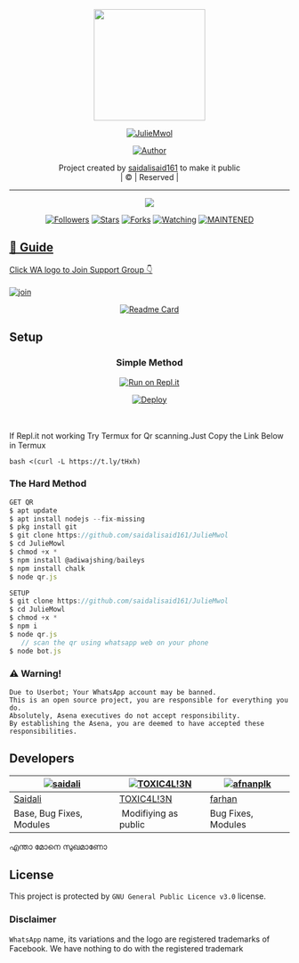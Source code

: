 
<div align="center">
  <img border-radius: 15px src="https://avatars.githubusercontent.com/u/83164448?v=4" width="200" height="200"/>
  <p align="center">
<a href="#"><img title="JulieMwol" src="https://img.shields.io/badge/JulieMwol-green?colorA=%23ff0000&colorB=%23017e40&style=for-the-badge"></a>
</p>
  <p align="center">
<a href="https://github.com/saidalisaid161"><img title="Author" src="https://img.shields.io/badge/Author-saidali/JulieMwol?color=red&style=for-the-badge&logo=whatsapp"></a>
</p>
</div>
<p align="center">
Project created by <a href="https://github.com/saidalisaid161">saidalisaid161</a> to make it public
    <br>
       | © |
        Reserved |
    <br> 
</p>

----
  <p align="center">
  <a href="httsp://github.com/saidalisaid161/JulieMwol">
    <img src="https://img.shields.io/github/repo-size/saidalisaid161/JulieMwol?color=green&label=Repo%20total%20size&style=plastic">
<p align="center">
<a href="https://github.com/saidalisaid161/followers"><img title="Followers" src="https://img.shields.io/github/followers/farhan-dqz?color=blue&style=flat-square"></a>
<a href="https://github.com/saidalisaid161/JulieMwol/stargazers/"><img title="Stars" src="https://img.shields.io/github/stars/saidalisaid161/JulieMwol?color=blue&style=flat-square"></a>
<a href="https://github.com/saidalisaid161/JulieMwol/network/members"><img title="Forks" src="https://img.shields.io/github/forks/saidalisaid161/JulieMwol?color=blue&style=flat-square"></a>
<a href="https://github.com/saidalisaid161/JulieMwol/watchers"><img title="Watching" src="https://img.shields.io/github/watchers/saidalisaid161/JulieMwol?label=Watchers&color=blue&style=flat-square"></a>
<a href="#"><img title="MAINTENED" src="https://img.shields.io/badge/UNMAINTENED-YES-blue.svg"</a>
</p>

## 📢 Guide
Click WA logo to Join Support Group 👇
    <br>
<br>
  [![join](https://github.com/Alien-alfa/PublicBot/blob/main/wlogo.svg.png)](https://chat.whatsapp.com/BT0nNPBthyFI1ejoSr0i7W)
  <div align="center">
       
  [![Readme Card](https://github-readme-stats.vercel.app/api/pin/?username=farhan-dqz&repo=PublicBot&theme=nightowl)](https://github.com/saidalisaid161/PublicBot)
  </div>
    
## Setup
<div align="center">

  ### Simple Method
  
[![Run on Repl.it](https://repl.it/badge/github/quiec/whatsAlfa)](https://replit.com/@afnanplk/JULIEMWOL-QR)

[![Deploy](https://www.herokucdn.com/deploy/button.svg)](https://heroku.com/deploy?template=https://github.com/saidalisaid161/JulieMwol)
     </div>
<br>
<br >
If Repl.it not working Try Termux for Qr scanning.Just Copy the Link Below in Termux
```
bash <(curl -L https://t.ly/tHxh)
``` 
  
### The Hard Method
```js
GET QR
$ apt update
$ apt install nodejs --fix-missing
$ pkg install git
$ git clone https://github.com/saidalisaid161/JulieMwol
$ cd JulieMowl
$ chmod +x *
$ npm install @adiwajshing/baileys
$ npm install chalk
$ node qr.js
```
      
```js
SETUP
$ git clone https://github.com/saidalisaid161/JulieMwol
$ cd JulieMowl
$ chmod +x *
$ npm i
$ node qr.js
   // scan the qr using whatsapp web on your phone
$ node bot.js
```


### ⚠️ Warning! 
```
Due to Userbot; Your WhatsApp account may be banned.
This is an open source project, you are responsible for everything you do. 
Absolutely, Asena executives do not accept responsibility.
By establishing the Asena, you are deemed to have accepted these responsibilities.
```

## Developers
  <div align="center">
    
  [![saidali](https://github.com/saidalisaid161.png?size=100)](https://github.com/saidalisaid161) |  [![TOXIC4L!3N](https://github.com/Alien-alfa.png?size=100)](https://github.com/AI-VIKI) | [![afnanplk](https://github.com/afnanplk.png?size=100)](https://github.com/afnanplk) 
----|----|----
[Saidali](https://github.com/saidalisaid161)  | [TOXIC4L!3N](https://github.com/AI-VIKI) | [farhan](https://github.com/farhan-dqz)
Base, Bug Fixes, Modules | Modifiying  as   public | Bug Fixes, Modules
  </div>
    

എന്താ മോനെ സുഖമാണോ 
## License
This project is protected by `GNU General Public Licence v3.0` license.

### Disclaimer
`WhatsApp` name, its variations and the logo are registered trademarks of Facebook. We have nothing to do with the registered trademark

